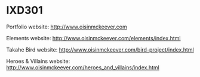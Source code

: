 # IXD301

Portfolio website: http://www.oisinmckeever.com

Elements website: http://www.oisinmckeever.com/elements/index.html

Takahe Bird website: http://www.oisinmckeever.com/bird-project/index.html

Heroes & Villains website: http://www.oisinmckeever.com/heroes_and_villains/index.html
